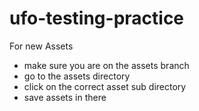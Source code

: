 # ufo-testing-practice
For new Assets
- make sure you are on the assets branch 
- go to the assets directory
- click on the correct asset sub directory
- save assets in there
